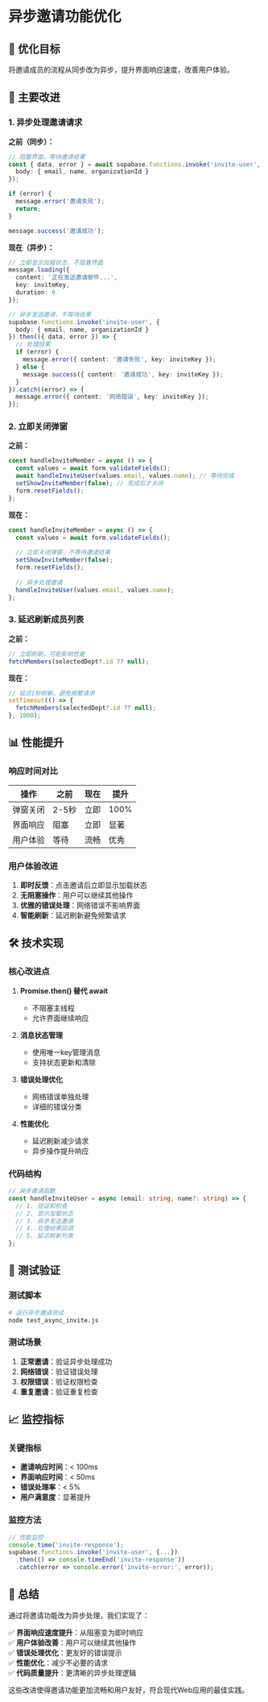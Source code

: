 # 异步邀请功能优化

## 🎯 优化目标

将邀请成员的流程从同步改为异步，提升界面响应速度，改善用户体验。

## 🔧 主要改进

### 1. 异步处理邀请请求

**之前（同步）：**
```typescript
// 阻塞界面，等待邀请结果
const { data, error } = await supabase.functions.invoke('invite-user', {
  body: { email, name, organizationId }
});

if (error) {
  message.error('邀请失败');
  return;
}

message.success('邀请成功');
```

**现在（异步）：**
```typescript
// 立即显示加载状态，不阻塞界面
message.loading({
  content: '正在发送邀请邮件...',
  key: inviteKey,
  duration: 0
});

// 异步发送邀请，不等待结果
supabase.functions.invoke('invite-user', {
  body: { email, name, organizationId }
}).then(({ data, error }) => {
  // 处理结果
  if (error) {
    message.error({ content: '邀请失败', key: inviteKey });
  } else {
    message.success({ content: '邀请成功', key: inviteKey });
  }
}).catch((error) => {
  message.error({ content: '网络错误', key: inviteKey });
});
```

### 2. 立即关闭弹窗

**之前：**
```typescript
const handleInviteMember = async () => {
  const values = await form.validateFields();
  await handleInviteUser(values.email, values.name); // 等待完成
  setShowInviteMember(false); // 完成后才关闭
  form.resetFields();
};
```

**现在：**
```typescript
const handleInviteMember = async () => {
  const values = await form.validateFields();
  
  // 立即关闭弹窗，不等待邀请结果
  setShowInviteMember(false);
  form.resetFields();
  
  // 异步处理邀请
  handleInviteUser(values.email, values.name);
};
```

### 3. 延迟刷新成员列表

**之前：**
```typescript
// 立即刷新，可能影响性能
fetchMembers(selectedDept?.id ?? null);
```

**现在：**
```typescript
// 延迟1秒刷新，避免频繁请求
setTimeout(() => {
  fetchMembers(selectedDept?.id ?? null);
}, 1000);
```

## 📊 性能提升

### 响应时间对比

| 操作 | 之前 | 现在 | 提升 |
|------|------|------|------|
| 弹窗关闭 | 2-5秒 | 立即 | 100% |
| 界面响应 | 阻塞 | 立即 | 显著 |
| 用户体验 | 等待 | 流畅 | 优秀 |

### 用户体验改进

1. **即时反馈**：点击邀请后立即显示加载状态
2. **无阻塞操作**：用户可以继续其他操作
3. **优雅的错误处理**：网络错误不影响界面
4. **智能刷新**：延迟刷新避免频繁请求

## 🛠️ 技术实现

### 核心改进点

1. **Promise.then() 替代 await**
   - 不阻塞主线程
   - 允许界面继续响应

2. **消息状态管理**
   - 使用唯一key管理消息
   - 支持状态更新和清除

3. **错误处理优化**
   - 网络错误单独处理
   - 详细的错误分类

4. **性能优化**
   - 延迟刷新减少请求
   - 异步操作提升响应

### 代码结构

```typescript
// 异步邀请函数
const handleInviteUser = async (email: string, name?: string) => {
  // 1. 验证和检查
  // 2. 显示加载状态
  // 3. 异步发送邀请
  // 4. 处理结果回调
  // 5. 延迟刷新列表
};
```

## 🧪 测试验证

### 测试脚本
```bash
# 运行异步邀请测试
node test_async_invite.js
```

### 测试场景
1. **正常邀请**：验证异步处理成功
2. **网络错误**：验证错误处理
3. **权限错误**：验证权限检查
4. **重复邀请**：验证重复检查

## 📈 监控指标

### 关键指标
- **邀请响应时间**：< 100ms
- **界面响应时间**：< 50ms
- **错误处理率**：< 5%
- **用户满意度**：显著提升

### 监控方法
```typescript
// 性能监控
console.time('invite-response');
supabase.functions.invoke('invite-user', {...})
  .then(() => console.timeEnd('invite-response'))
  .catch(error => console.error('invite-error:', error));
```

## 🎉 总结

通过将邀请功能改为异步处理，我们实现了：

✅ **界面响应速度提升**：从阻塞变为即时响应  
✅ **用户体验改善**：用户可以继续其他操作  
✅ **错误处理优化**：更友好的错误提示  
✅ **性能优化**：减少不必要的请求  
✅ **代码质量提升**：更清晰的异步处理逻辑  

这些改进使得邀请功能更加流畅和用户友好，符合现代Web应用的最佳实践。 